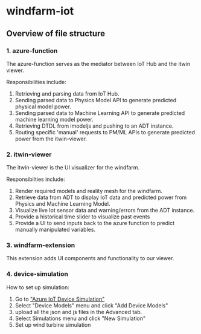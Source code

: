 # windfarm-iot

## Overview of file structure

### **1. azure-function**

The azure-function serves as the mediator between IoT Hub and the itwin viewer.

Responsibilities include:

1. Retrieving and parsing data from IoT Hub.
2. Sending parsed data to Physics Model API to generate predicted physical model power.
3. Sending parsed data to Machine Learning API to generate predicted machine learning model power.
4. Retrieving DTDL from imodeljs and pushing to an ADT instance.
6. Routing specific 'manual' requests to PM/ML APIs to generate predicted power from the itwin-viewer.

### **2. itwin-viewer**

The itwin-viewer is the UI visualizer for the windfarm.

Responsibilties include:
1. Render required models and reality mesh for the windfarm.
2. Retrieve data from ADT to display IoT data and predicted power from Physics and Machine Learning Model.
3. Visualize live Iot sensor data and warning/errors from the ADT instance.
4. Provide a historical time slider to visualize past events
5. Provide a UI to send inputs back to the azure function to predict manually manipulated variables.

### **3. windfarm-extension**

This extension adds UI components and functionality to our viewer.

### **4. device-simulation**

How to set up simulation:

1. Go to ["Azure IoT Device Simulation"](https://windfarmsimulation-m6vf5.azurewebsites.net/devicemodels)
2. Select "Device Models" menu and click "Add Device Models" 
3. upload all the json and js files in the Advanced tab.
4. Select Simulations menu and click "New Simulation" 
5. Set up wind turbine simulation
